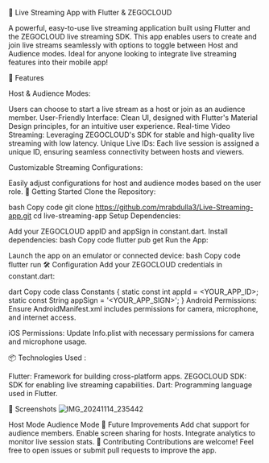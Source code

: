 🎥 Live Streaming App with Flutter & ZEGOCLOUD

A powerful, easy-to-use live streaming application built using Flutter and the ZEGOCLOUD live streaming SDK. This app enables users to create and join live streams seamlessly with options to toggle between Host and Audience modes. Ideal for anyone looking to integrate live streaming features into their mobile app!

📱 Features

Host & Audience Modes:

Users can choose to start a live stream as a host or join as an audience member.
User-Friendly Interface:
Clean UI, designed with Flutter's Material Design principles, for an intuitive user experience.
Real-time Video Streaming:
Leveraging ZEGOCLOUD's SDK for stable and high-quality live streaming with low latency.
Unique Live IDs:
Each live session is assigned a unique ID, ensuring seamless connectivity between hosts and viewers.

Customizable Streaming Configurations:

Easily adjust configurations for host and audience modes based on the user role.
🚀 Getting Started
Clone the Repository:

bash
Copy code
git clone https://github.com/mrabdulla3/Live-Streaming-app.git
cd live-streaming-app
Setup Dependencies:

Add your ZEGOCLOUD appID and appSign in constant.dart.
Install dependencies:
bash
Copy code
flutter pub get
Run the App:

Launch the app on an emulator or connected device:
bash
Copy code
flutter run
🛠️ Configuration
Add your ZEGOCLOUD credentials in constant.dart:

dart
Copy code
class Constants {
  static const int appId = <YOUR_APP_ID>;
  static const String appSign = '<YOUR_APP_SIGN>';
}
Android Permissions: Ensure AndroidManifest.xml includes permissions for camera, microphone, and internet access.

iOS Permissions: Update Info.plist with necessary permissions for camera and microphone usage.

📦 Technologies Used :

Flutter: Framework for building cross-platform apps.
ZEGOCLOUD SDK: SDK for enabling live streaming capabilities.
Dart: Programming language used in Flutter.

📸 Screenshots
![IMG_20241114_235442](https://github.com/user-attachments/assets/074d4081-1570-43d6-8eb8-9714c7f4e762)


Host Mode	Audience Mode
🎯 Future Improvements
Add chat support for audience members.
Enable screen sharing for hosts.
Integrate analytics to monitor live session stats.
🤝 Contributing
Contributions are welcome! Feel free to open issues or submit pull requests to improve the app.
